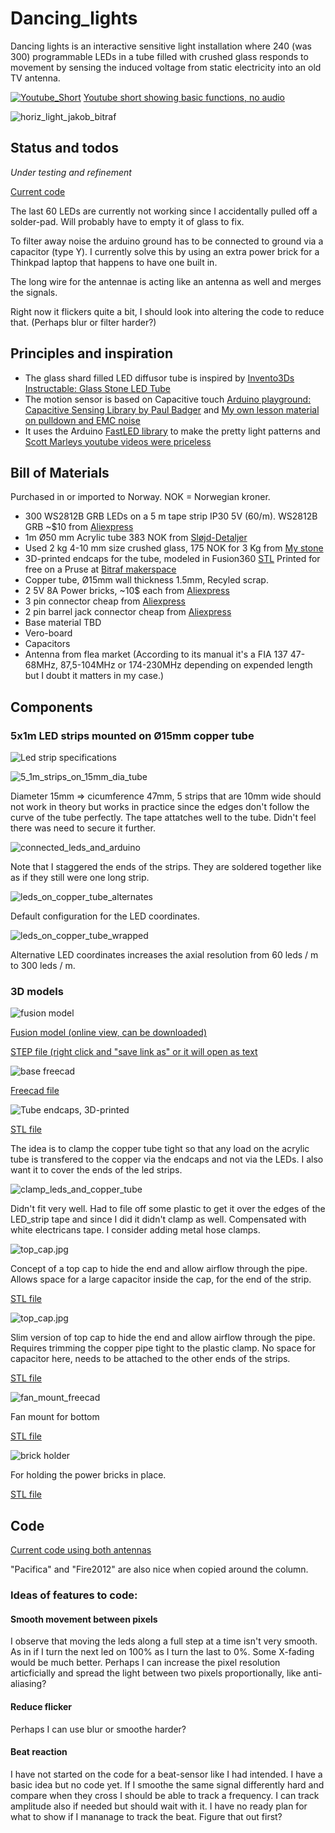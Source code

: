 # Dancing_lights
Dancing lights is an interactive sensitive light installation where 240 (was 300) programmable LEDs in a tube filled with crushed glass responds to movement by sensing the induced voltage from static electricity into an old TV antenna.

[![Youtube_Short](img/youtube_short.jpg)](https://youtube.com/shorts/0vz_sim-DHY?feature=share)
[Youtube short showing basic functions, no audio](https://youtube.com/shorts/0vz_sim-DHY?feature=share)


![horiz_light_jakob_bitraf](img/horiz_light_jakob_bitraf.jpg)

## Status and todos
*Under testing and refinement*

[Current code](code/FirstLight_dual_sensor/FirstLight_dual_sensor.ino)

The last 60 LEDs are currently not working since I accidentally pulled off a solder-pad. Will probably have to empty it of glass to fix.

To filter away noise the arduino ground has to be connected to ground via a capacitor (type Y). I currently solve this by using an extra power brick for a Thinkpad laptop that happens to have one built in.

The long wire for the antennae is acting like an antenna as well and merges the signals.

Right now it flickers quite a bit, I should look into altering the code to reduce that. (Perhaps blur or filter harder?)

## Principles and inspiration
* The glass shard filled LED diffusor tube is inspired by [Invento3Ds Instructable: Glass Stone LED Tube](https://www.instructables.com/Glass-Stone-LED-Tube-WiFi-Controlled-Through-Smart/)
* The motion sensor is based on Capacitive touch [Arduino playground: Capacitive Sensing Library
 by Paul Badger](https://playground.arduino.cc/Main/CapacitiveSensor/) and [My own lesson material on pulldown and EMC noise](https://github.com/KubenKoder/Arduino/tree/master/Egna%20exempel/pulldown)
* It uses the Arduino [FastLED library](https://fastled.io/) to make the pretty light patterns and [Scott Marleys youtube videos were priceless](https://youtube.com/playlist?list=PLgXkGn3BBAGi5dTOCuEwrLuFtfz0kGFTC) 

## Bill of Materials
Purchased in or imported to Norway. NOK = Norwegian kroner.

* 300 WS2812B GRB LEDs on a 5 m tape strip IP30 5V (60/m). WS2812B GRB ~$10 from [Aliexpress](https://www.aliexpress.com/item/32682015405.html) 
* 1m Ø50 mm Acrylic tube 383 NOK from [Sløjd-Detaljer](https://www.sloyd-detaljer.no/produkter/tre-metallsloyd/plast-gummi/ror-stenger/akrylror-1757)
* Used 2 kg 4-10 mm size crushed glass, 175 NOK for 3 Kg from [My stone](https://mystonebrukskunst.no/dekorasjonsglass)
* 3D-printed endcaps for the tube, modeled in Fusion360 [STL](models/50mm_plug.stl) Printed for free on a Pruse at [Bitraf makerspace](https://bitraf.no/)
* Copper tube, Ø15mm wall thickness 1.5mm, Recyled scrap. 
* 2 5V 8A Power bricks, ~10$ each from [Aliexpress](https://www.aliexpress.com/item/32986101102.html)
* 3 pin connector cheap from [Aliexpress](https://www.aliexpress.com/item/32920894203.html)
* 2 pin barrel jack connector cheap from [Aliexpress](https://www.aliexpress.com/item/32966940042.html)
* Base material TBD
* Vero-board
* Capacitors
* Antenna from flea market (According to its manual it's a FIA 137 47-68MHz, 87,5-104MHz or 174-230MHz depending on expended length but I doubt it matters in my case.) 

## Components
### 5x1m LED strips mounted on Ø15mm copper tube
![Led strip specifications](img/led_strip_specs.jpg)

![5_1m_strips_on_15mm_dia_tube](img/5_1m_strips_on_15mm_dia_tube.jpg)

Diameter 15mm => cicumference 47mm, 5 strips that are 10mm wide should not work in theory but works in practice since the edges don't follow the curve of the tube perfectly.
The tape attatches well to the tube. Didn't feel there was need to secure it further.

![connected_leds_and_arduino](img/connected_leds_and_arduino.jpg)

Note that I staggered the ends of the strips. They are soldered together like as if they still were one long strip.

![leds_on_copper_tube_alternates](img/leds_on_copper_tube_alternates.jpg)

Default configuration for the LED coordinates.

![leds_on_copper_tube_wrapped](img/leds_on_copper_tube_wrapped.jpg)

Alternative LED coordinates increases the axial resolution from 60 leds / m to 300 leds / m. 

### 3D models

![fusion model](img/fusion_model.jpg)

[Fusion model (online view, can be downloaded)](https://a360.co/3SHoL3g) 

[STEP file (right click and "save link as" or it will open as text](models/LED-tube_v21.step)

![base freecad](img/base_freecad.jpg)

[Freecad file](models/main_shape.FCStd)

![Tube endcaps, 3D-printed](img/endcaps.jpg)

[STL file](models/50mm_plug.stl)

The idea is to clamp the copper tube tight so that any load on the acrylic tube is transfered to the copper via the endcaps and not via the LEDs. I also want it to cover the ends of the led strips.

![clamp_leds_and_copper_tube](img/clamp_leds_and_copper_tube.jpg)

Didn't fit very well. Had to file off some plastic to get it over the edges of the LED_strip tape and since I did it didn't clamp as well. Compensated with white electricans tape. I consider adding metal hose clamps.

![top_cap.jpg](img/top_cap.jpg)

Concept of a top cap to hide the end and allow airflow through the pipe. Allows space for a large capacitor inside the cap, for the end of the strip. 

[STL file](models/top_cap.stl)

![top_cap.jpg](img/top_cap_slim_mounted.jpg)

Slim version of top cap to hide the end and allow airflow through the pipe. Requires trimming the copper pipe tight to the plastic clamp. No space for capacitor here, needs to be attached to the other ends of the strips.

[STL file](models/top_cap_slim.stl)

![fan_mount_freecad](img/fan_mount_freecad.jpg)

Fan mount for bottom 

[STL file](models/fan_holder_bottom.stl)

![brick holder](img/power_brick_holder.jpg)

For holding the power bricks in place.

[STL file](models/brick_holder.stl)


## Code 

[Current code using both antennas](code/FirstLight_dual_sensor/FirstLight_dual_sensor.ino)
  
"Pacifica" and "Fire2012" are also nice when copied around the column. 

### Ideas of features to code:

#### Smooth movement between pixels
I observe that moving the leds along a full step at a time isn't very smooth. As in if I turn the next led on 100% as I turn the last to 0%. Some X-fading would be much better. Perhaps I can increase the pixel resolution articficially and spread the light between two pixels proportionally, like anti-aliasing?

#### Reduce flicker
Perhaps I can use blur or smoothe harder?

#### Beat reaction
I have not started on the code for a beat-sensor like I had intended. I have a basic idea but no code yet.
If I smoothe the same signal differently hard and compare when they cross I should be able to track a frequency. I can track amplitude also if needed but should wait with it.
I have no ready plan for what to show if I mananage to track the beat. Figure that out first?
